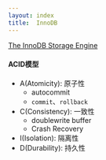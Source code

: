 ```yaml
---
layout: index
title:  InnoDB
---
```


[The InnoDB Storage Engine](https://dev.mysql.com/doc/refman/5.7/en/innodb-storage-engine.html)

#### ACID模型

* A(Atomicity): 原子性
    * autocommit
    * `commit`、`rollback`
* C(Consistency): 一致性
    * doublewrite buffer
    * Crash Recovery
* I(Isolation): 隔离性
* D(Durability): 持久性
